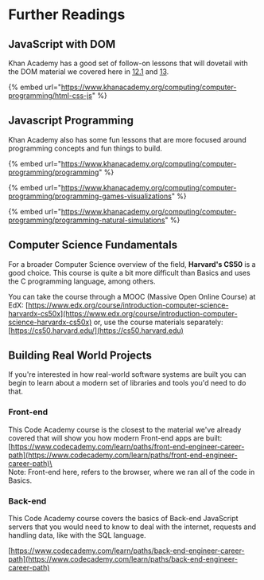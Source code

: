 # Further Readings

## JavaScript with DOM

Khan Academy has a good set of follow-on lessons that will dovetail with the DOM material we covered here in [12.1](../10-advanced/12.1-browser-applications-with-dom.md) and [13](pce-dom.md).

{% embed url="https://www.khanacademy.org/computing/computer-programming/html-css-js" %}

## Javascript Programming

Khan Academy also has some fun lessons that are more focused around programming concepts and fun things to build.

{% embed url="https://www.khanacademy.org/computing/computer-programming/programming" %}

{% embed url="https://www.khanacademy.org/computing/computer-programming/programming-games-visualizations" %}

{% embed url="https://www.khanacademy.org/computing/computer-programming/programming-natural-simulations" %}

## Computer Science Fundamentals

For a broader Computer Science overview of the field, **Harvard's CS50** is a good choice. This course is quite a bit more difficult than Basics and uses the C programming language, among others.

You can take the course through a MOOC (Massive Open Online Course) at EdX: [https://www.edx.org/course/introduction-computer-science-harvardx-cs50x](https://www.edx.org/course/introduction-computer-science-harvardx-cs50x) or, use the course materials separately: [https://cs50.harvard.edu/](https://cs50.harvard.edu)

## Building Real World Projects

If you're interested in how real-world software systems are built you can begin to learn about a modern set of libraries and tools you'd need to do that.

### Front-end

This Code Academy course is the closest to the material we've already covered that will show you how modern Front-end apps are built: [https://www.codecademy.com/learn/paths/front-end-engineer-career-path](https://www.codecademy.com/learn/paths/front-end-engineer-career-path)\
\
Note: Front-end here, refers to the browser, where we ran all of the code in Basics.

### Back-end

This Code Academy course covers the basics of Back-end JavaScript servers that you would need to know to deal with the internet, requests and handling data, like with the SQL language.

[https://www.codecademy.com/learn/paths/back-end-engineer-career-path](https://www.codecademy.com/learn/paths/back-end-engineer-career-path)
